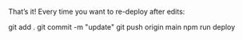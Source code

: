 That’s it! Every time you want to re-deploy after edits:

git add .
git commit -m "update"
git push origin main
npm run deploy
